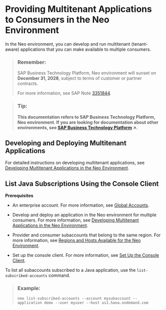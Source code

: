 <!-- loioa8b790ee12f14468931e7e955c8d4b0a -->

# Providing Multitenant Applications to Consumers in the Neo Environment

In the Neo environment, you can develop and run multitenant \(tenant-aware\) applications that you can make available to multiple consumers.

> ### Remember:  
> SAP Business Technology Platform, Neo environment will sunset on **December 31, 2028**, subject to terms of customer or partner contracts.
> 
> For more information, see SAP Note [3351844](https://me.sap.com/notes/3351844).

> ### Tip:  
> **This documentation refers to SAP Business Technology Platform, Neo environment. If you are looking for documentation about other environments, see [SAP Business Technology Platform](https://help.sap.com/viewer/65de2977205c403bbc107264b8eccf4b/Cloud/en-US/6a2c1ab5a31b4ed9a2ce17a5329e1dd8.html "SAP Business Technology Platform (SAP BTP) is an integrated offering comprised of the following technology portfolios: application development; process automation; integration; data, analytics, and enterprise planning; artificial intelligence. The platform offers users the ability to turn data into business value, compose end-to-end business processes, connect entire IT landscapes, and personalize, build and extend SAP applications. This reduces the overall total cost of ownership maintaining SAP landscapes and third-party software across end-to-end business processes.") :arrow_upper_right:.**



<a name="loioa8b790ee12f14468931e7e955c8d4b0a__section_abj_n5r_3cb"/>

## Developing and Deploying Multitenant Applications

For detailed instructions on developing multitenant applications, see [Developing Multitenant Applications in the Neo Environment](../30-development-neo/developing-multitenant-applications-in-the-neo-environment-54a7615.md).



<a name="loioa8b790ee12f14468931e7e955c8d4b0a__section_ngt_m5r_3cb"/>

## List Java Subscriptions Using the Console Client

**Prerequisites**

-   An enterprise account. For more information, see [Global Accounts](../10-concepts-neo/account-model-722a475.md#loio9b7d44f92eec44a6ae87129c02aeec0d).

-   Develop and deploy an application in the Neo environment for multiple consumers. For more information, see [Developing Multitenant Applications in the Neo Environment](../30-development-neo/developing-multitenant-applications-in-the-neo-environment-54a7615.md).

-   Provider and consumer subaccounts that belong to the same region. For more information, see [Regions and Hosts Available for the Neo Environment](../10-concepts-neo/regions-and-hosts-available-for-the-neo-environment-d722f7c.md).

-   Set up the console client. For more information, see [Set Up the Console Client](../30-development-neo/set-up-the-console-client-7613dee.md).


To list all subaccounts subscribed to a Java application, use the `list-subscribed-accounts` command.

> ### Example:  
> ```
> neo list-subscribed-accounts --account mysubaccount --application demo --user myuser --host us1.hana.ondemand.com
> ```

